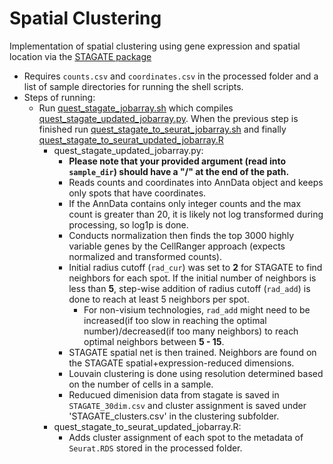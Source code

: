 # Spatial Clustering 
Implementation of spatial clustering using gene expression and spatial location via the [STAGATE package](https://stagate.readthedocs.io/en/latest/index.html)
- Requires `counts.csv` and `coordinates.csv` in the processed folder and a list of sample directories for running the shell scripts. 
- Steps of running:
    - Run [quest_stagate_jobarray.sh](https://github.com/luoyuanlab/SOAR/blob/main/data_analysis/spatial_clustering/quest_stagate_jobarray.sh) which compiles [quest_stagate_updated_jobarray.py](https://github.com/luoyuanlab/SOAR/blob/main/data_analysis/spatial_clustering/quest_stagate_updated_jobarray.py). When the previous step is finished run [quest_stagate_to_seurat_jobarray.sh](https://github.com/luoyuanlab/ST-dataset/blob/main/analysis/database_utilities/clustering/quest_stagate_jobarray.sh) and finally [quest_stagate_to_seurat_updated_jobarray.R](https://github.com/luoyuanlab/SOAR/blob/main/data_analysis/spatial_clustering/quest_stagate_to_seurat_updated_jobarray.R)
        -  quest_stagate_updated_jobarray.py:
            - **Please note that your provided argument (read into `sample_dir`) should have a "/" at the end of the path.**
            - Reads counts and coordinates into AnnData object and keeps only spots that have coordinates. 
            - If the AnnData contains only integer counts and the max count is greater than 20, it is likely not log transformed during processing, so log1p is done. 
            - Conducts normalization then finds the top 3000 highly variable genes by the CellRanger approach (expects normalized and transformed counts). 
            - Initial radius cutoff (`rad_cur`) was set to **2** for STAGATE to find neighbors for each spot. If the initial number of neighbors is less than **5**, step-wise addition of radius cutoff (`rad_add`) is done to reach at least 5 neighbors per spot. 
                - For non-visium technologies, `rad_add` might need to be increased(if too slow in reaching the optimal number)/decreased(if too many neighbors) to reach optimal neighbors between **5 - 15**. 
            - STAGATE spatial net is then trained. Neighbors are found on the STAGATE spatial+expression-reduced dimensions.
            - Louvain clustering is done using resolution determined based on the number of cells in a sample. 
            - Reducued dimenision data from stagate is saved in `STAGATE_30dim.csv`  and cluster assignment is saved under 'STAGATE_clusters.csv' in the clustering subfolder.
        - quest_stagate_to_seurat_updated_jobarray.R:
            - Adds cluster assignment of each spot to the metadata of `Seurat.RDS` stored in the processed folder. 
